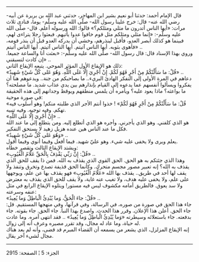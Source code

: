 ------------------------------------------------------------------------

قال الإمام أحمد: حدثنا أبو نعيم بشير ابن المهاجر، حدثني عبد الله بن
بريرة عن أبيه- رضي الله عنه- قال: خرج علينا رسول الله- صلّى الله عليه
وسلّم- يوما، فنادى ثلاث مرات: «أيها الناس أتدرون ما مثلي ومثلكم؟» قالوا:
الله ورسوله أعلم. قال- صلّى الله عليه وسلّم-: «إنما مثلي ومثلكم مثل قوم
خافوا عدوا يأتيهم. فبعثوا رجلا يتراءى لهم، فبينما هو كذلك أبصر العدو،
فأقبل لينذرهم، وخشي أن يدركه العدو قبل أن ينذر قومه، فأهوى بثوبه. أيها
الناس آتيتم. أيها الناس آتيتم. أيها الناس آتيتم» ..  
وروي بهذا الإسناد قال: قال رسول الله- صلّى الله عليه وسلّم-: «بعثت أنا
والساعة جميعا. إن كادت لتسبقني» ..  
ذلك هو الإيقاع الأول المؤثر الموحي. يتبعه الإيقاع الثاني:  
«قُلْ: ما سَأَلْتُكُمْ مِنْ أَجْرٍ فَهُوَ لَكُمْ. إِنْ أَجْرِيَ إِلَّا عَلَى اللَّهِ. وَهُوَ عَلى كُلِّ شَيْءٍ
شَهِيدٌ» ..  
دعاهم في المرة الأولى إلى التفكر الهادئ البريء.. ما بصاحبكم من جنة..
ويدعوهم هنا أن يفكروا ويسألوا أنفسهم عما يدعوه إلى القيام بإنذارهم بين
يدي عذاب شديد. ما مصلحته؟ ما بواعثه؟ ماذا يعود عليه؟ ويأمره أن يلمس
منطقهم ويوقظ وجدانهم إلى هذه الحقيقة في صورة موحية:  
«قُلْ: ما سَأَلْتُكُمْ مِنْ أَجْرٍ فَهُوَ لَكُمْ» ! خذوا أنتم الأجر الذي طلبته منكم! وهو
أسلوب فيه تهكم. وفيه توجيه. وفيه تنبيه.  
«إِنْ أَجْرِيَ إِلَّا عَلَى اللَّهِ» ..  
هو الذي كلفني. وهو الذي يأجرني. وأجره هو الذي أتطلع إليه. ومن يتطلع إلى
ما عند الله فكل ما عند الناس هين عنده هزيل زهيد لا يستحق التفكير.  
«وَهُوَ عَلى كُلِّ شَيْءٍ شَهِيدٌ» ..  
يعلم ويرى ولا يخفى عليه شيء. وهو عليّ شهيد. فيما أفعل وفيما أنوي وفيما
أقول.  
ويشتد الإيقاع الثالث وتقصر خطاه:  
«قُلْ: إِنَّ رَبِّي يَقْذِفُ بِالْحَقِّ عَلَّامُ الْغُيُوبِ» ..  
وهذا الذي جئتكم به هو الحق. الحق القوي الذي يقذف به الله. فمن ذا يقف
للحق الذي يقذف به الله؟ إنه تعبير مصور مجسم متحرك. وكأنما الحق قذيفة
تصدع وتخرق وتنفذ ولا يقف لها أحد في طريق.. يقذف بها الله «عَلَّامُ الْغُيُوبِ»
فهو يقذف بها عن علم، ويوجهها على علم، ولا يخفى عليه هدف، ولا تغيب عنه
غاية، ولا يقف للحق الذي يقذف به معترض ولا سد يعوق. فالطريق أمامه مكشوف
ليس فيه مستور! ويتلوه الإيقاع الرابع في مثل عنفه وسرعته:  
«قُلْ: جاءَ الْحَقُّ، وَما يُبْدِئُ الْباطِلُ وَما يُعِيدُ» ..  
جاء هذا الحق في صورة من صوره، في الرسالة، وفي قرآنها، وفي منهجها
المستقيم. قل: جاء الحق. أعلن هذا الإعلان. وقرر هذا الحدث. واصدع بهذا
النبأ. جاء الحق. جاء بقوته. جاء بدفعته. جاء باستعلائه وسيطرته «وَما يُبْدِئُ
الْباطِلُ وَما يُعِيدُ» .. فقد انتهى أمره. وما عادت له حياة، وما عاد له مجال،
وقد تقرر مصيره وعرف أنه إلى زوال.  
إنه الإيقاع المزلزل، الذي يشعر من يسمعه أن القضاء المبرم قد قضى، وأنه لم
يعد هناك مجال لشيء آخر يقال.

------------------------------------------------------------------------

الجزء: 5 ¦ الصفحة: 2915
